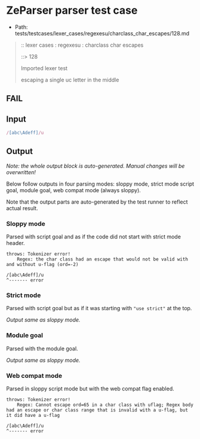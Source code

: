 # ZeParser parser test case

- Path: tests/testcases/lexer_cases/regexesu/charclass_char_escapes/128.md

> :: lexer cases : regexesu : charclass char escapes
>
> ::> 128
>
> Imported lexer test
>
> escaping a single uc letter in the middle

## FAIL

## Input

`````js
/[abc\Adeff]/u
`````

## Output

_Note: the whole output block is auto-generated. Manual changes will be overwritten!_

Below follow outputs in four parsing modes: sloppy mode, strict mode script goal, module goal, web compat mode (always sloppy).

Note that the output parts are auto-generated by the test runner to reflect actual result.

### Sloppy mode

Parsed with script goal and as if the code did not start with strict mode header.

`````
throws: Tokenizer error!
    Regex: the char class had an escape that would not be valid with and without u-flag (ord=-2)

/[abc\Adeff]/u
^------- error
`````

### Strict mode

Parsed with script goal but as if it was starting with `"use strict"` at the top.

_Output same as sloppy mode._

### Module goal

Parsed with the module goal.

_Output same as sloppy mode._

### Web compat mode

Parsed in sloppy script mode but with the web compat flag enabled.

`````
throws: Tokenizer error!
    Regex: Cannot escape ord=65 in a char class with uflag; Regex body had an escape or char class range that is invalid with a u-flag, but it did have a u-flag

/[abc\Adeff]/u
^------- error
`````

